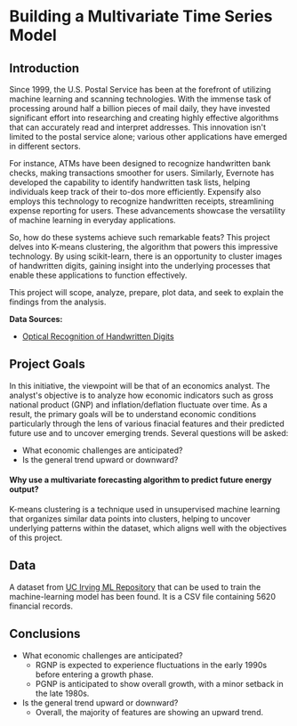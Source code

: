 # Building a Multivariate Time Series Model

## Introduction
Since 1999, the U.S. Postal Service has been at the forefront of utilizing machine learning and scanning technologies. With the immense task of processing around half a billion pieces of mail daily, they have invested significant effort into researching and creating highly effective algorithms that can accurately read and interpret addresses. This innovation isn't limited to the postal service alone; various other applications have emerged in different sectors.

For instance, ATMs have been designed to recognize handwritten bank checks, making transactions smoother for users. Similarly, Evernote has developed the capability to identify handwritten task lists, helping individuals keep track of their to-dos more efficiently. Expensify also employs this technology to recognize handwritten receipts, streamlining expense reporting for users. These advancements showcase the versatility of machine learning in everyday applications.

So, how do these systems achieve such remarkable feats? This project delves into K-means clustering, the algorithm that powers this impressive technology. By using scikit-learn, there is an opportunity to cluster images of handwritten digits, gaining insight into the underlying processes that enable these applications to function effectively.


This project will scope, analyze, prepare, plot data, and seek to explain the findings from the analysis.

**Data Sources:**

- [Optical Recognition of Handwritten Digits](https://archive.ics.uci.edu/dataset/80/optical+recognition+of+handwritten+digits)
  

## Project Goals
In this initiative, the viewpoint will be that of an economics analyst. The analyst's objective is to analyze how economic indicators such as gross national product (GNP) and inflation/deflation fluctuate over time.  As a result, the primary goals will be to understand economic conditions particularly through the lens of various finacial features and their predicted future use and to uncover emerging trends. Several questions will be asked:

- What economic challenges are anticipated?      
- Is the general trend upward or downward?



#### Why use a multivariate forecasting algorithm to predict future energy output?
K-means clustering is a technique used in unsupervised machine learning that organizes similar data points into clusters, helping to uncover underlying patterns within the dataset, which aligns well with the objectives of this project. 


## Data
A dataset from [UC Irving ML Repository](https://archive.ics.uci.edu/dataset/80/optical+recognition+of+handwritten+digits) that can be used to train the machine-learning model has been found. It is a CSV file containing 5620 financial records. 


## Conclusions
- What economic challenges are anticipated?
    - RGNP is expected to experience fluctuations in the early 1990s before entering a growth phase.
    - PGNP is anticipated to show overall growth, with a minor setback in the late 1980s.      
- Is the general trend upward or downward?
    - Overall, the majority of features are showing an upward trend.
